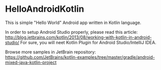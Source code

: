 # HelloAndroidKotlin
This is simple "Hello World" Android app written in Kotlin language.

In order to setup Android Studio properly, please read this article: http://blog.jetbrains.com/kotlin/2013/08/working-with-kotlin-in-android-studio/ For sure, you will neet Kotlin Plugin for Android Studio/IntelliJ IDEA.

Browse more samples in JetBrain repository: https://github.com/JetBrains/kotlin-examples/tree/master/gradle/android-mixed-java-kotlin-project
